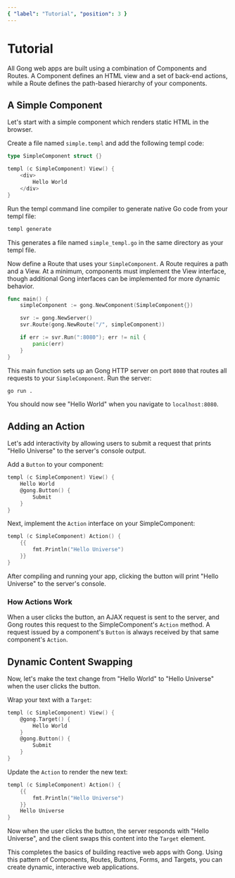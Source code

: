 ```yaml
---
{ "label": "Tutorial", "position": 3 }
---
```


# Tutorial

All Gong web apps are built using a combination of Components and Routes. A Component defines an HTML view and a set of back-end actions, while a Route defines the path-based hierarchy of your components.

## A Simple Component

Let's start with a simple component which renders static HTML in the browser.

Create a file named `simple.templ` and add the following templ code:

```go
type SimpleComponent struct {}

templ (c SimpleComponent) View() {
	<div>
		Hello World
	</div>
}
```

Run the templ command line compiler to generate native Go code from your templ file:

```bash
templ generate
```

This generates a file named `simple_templ.go` in the same directory as your templ file.

Now define a Route that uses your `SimpleComponent`. A Route requires a path and a View. At a minimum, components must implement the View interface, though additional Gong interfaces can be implemented for more dynamic behavior.

```go
func main() {
	simpleComponent := gong.NewComponent(SimpleComponent{})

	svr := gong.NewServer()
	svr.Route(gong.NewRoute("/", simpleComponent))

	if err := svr.Run(":8080"); err != nil {
		panic(err)
	}
}
```

This main function sets up an Gong HTTP server on port `8080` that routes all requests to your `SimpleComponent`. Run the server:

```bash
go run .
```

You should now see "Hello World" when you navigate to `localhost:8080`.

## Adding an Action

Let's add interactivity by allowing users to submit a request that prints "Hello Universe" to the server's console output.

Add a `Button` to your component:

```go
templ (c SimpleComponent) View() {
	Hello World
	@gong.Button() {
		Submit
	}
}
```

Next, implement the `Action` interface on your SimpleComponent:

```go
templ (c SimpleComponent) Action() {
	{{
		fmt.Println("Hello Universe")
	}}
}
```

After compiling and running your app, clicking the button will print "Hello Universe" to the server's console.

### How Actions Work

When a user clicks the button, an AJAX request is sent to the server, and Gong routes this request to the SimpleComponent's `Action` method. A request issued by a component's `Button` is always received by that same component's `Action`.

## Dynamic Content Swapping

Now, let's make the text change from "Hello World" to "Hello Universe" when the user clicks the button.

Wrap your text with a `Target`:

```go
templ (c SimpleComponent) View() {
	@gong.Target() {
		Hello World
	}
	@gong.Button() {
		Submit
	}
}
```

Update the `Action` to render the new text:

```go
templ (c SimpleComponent) Action() {
	{{
		fmt.Println("Hello Universe")
	}}
	Hello Universe
}
```

Now when the user clicks the button, the server responds with "Hello Universe", and the client swaps this content into the `Target` element.

This completes the basics of building reactive web apps with Gong. Using this pattern of Components, Routes, Buttons, Forms, and Targets, you can create dynamic, interactive web applications.
